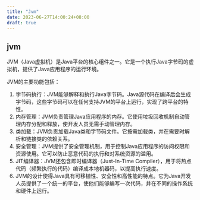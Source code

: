```yaml
---
title: "Jvm"
date: 2023-06-27T14:00:24+08:00
draft: true
---
```


## jvm

JVM（Java虚拟机）是Java平台的核心组件之一。它是一个执行Java字节码的虚拟机，提供了Java应用程序的运行环境。

JVM的主要功能包括：

1. 字节码执行：JVM能够解释和执行Java字节码。Java源代码在编译后会生成字节码，这些字节码可以在任何支持JVM的平台上运行，实现了跨平台的特性。
2. 内存管理：JVM负责管理Java应用程序的内存。它使用垃圾回收机制自动管理内存分配和释放，使开发人员无需手动管理内存。
3. 类加载：JVM负责加载Java类和字节码文件。它按需加载类，并在需要时解析和链接类的依赖关系。
4. 安全管理：JVM提供了安全管理机制，用于控制Java应用程序的访问权限和资源使用。它可以防止恶意代码的执行和对系统资源的滥用。
5. JIT编译器：JVM还包含即时编译器（Just-In-Time Compiler），用于将热点代码（频繁执行的代码）编译成本地机器码，以提高执行速度。
6. JVM的设计使得Java具有可移植性、安全性和高性能的特点。它为Java开发人员提供了一个统一的平台，使他们能够编写一次代码，并在不同的操作系统和硬件上运行。
